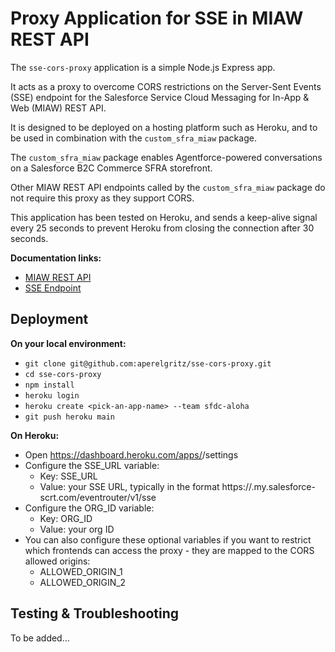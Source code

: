 # Proxy Application for SSE in MIAW REST API

The `sse-cors-proxy` application is a simple Node.js Express app.

It acts as a proxy to overcome CORS restrictions on the Server-Sent Events (SSE) endpoint for the Salesforce Service Cloud Messaging for In-App & Web (MIAW) REST API.

It is designed to be deployed on a hosting platform such as Heroku, and to be used in combination with the `custom_sfra_miaw` package.

The `custom_sfra_miaw` package enables Agentforce-powered conversations on a Salesforce B2C Commerce SFRA storefront.

Other MIAW REST API endpoints called by the `custom_sfra_miaw` package do not require this proxy as they support CORS.

This application has been tested on Heroku, and sends a keep-alive signal every 25 seconds to prevent Heroku from closing the connection after 30 seconds.

**Documentation links:**

- [MIAW REST API](https://developer.salesforce.com/docs/service/messaging-api/references/miaw-api-reference?meta=Summary)
- [SSE Endpoint](https://developer.salesforce.com/docs/service/messaging-api/references/about/server-sent-events.html)

## Deployment

**On your local environment:**

- `git clone git@github.com:aperelgritz/sse-cors-proxy.git`
- `cd sse-cors-proxy`
- `npm install`
- `heroku login`
- `heroku create <pick-an-app-name> --team sfdc-aloha`
- `git push heroku main`

**On Heroku:**

- Open https://dashboard.heroku.com/apps/<pick-an-app-name>/settings
- Configure the SSE_URL variable:
  - Key: SSE_URL
  - Value: your SSE URL, typically in the format https://<org-name>.my.salesforce-scrt.com/eventrouter/v1/sse
- Configure the ORG_ID variable:
  - Key: ORG_ID
  - Value: your org ID
- You can also configure these optional variables if you want to restrict which frontends can access the proxy - they are mapped to the CORS allowed origins:
  - ALLOWED_ORIGIN_1
  - ALLOWED_ORIGIN_2

## Testing & Troubleshooting

To be added...
